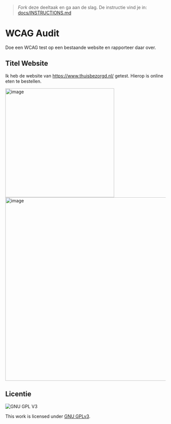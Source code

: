 > _Fork_ deze deeltaak en ga aan de slag. De instructie vind je in: [docs/INSTRUCTIONS.md](docs/INSTRUCTIONS.md)


# WCAG Audit 

Doe een WCAG test op een bestaande website en rapporteer daar over.

## Titel Website

Ik heb de website van https://www.thuisbezorgd.nl/ getest. Hierop is online eten te bestellen.

<img width="342" alt="image" src="https://user-images.githubusercontent.com/112856292/197477130-e2520f37-cbcd-472c-850a-c95d9fc5b413.png">
<img width="576" alt="image" src="https://user-images.githubusercontent.com/112856292/197477478-65c20b87-dd7c-4e1a-96c1-fb48d2e1230b.png">



## Licentie

![GNU GPL V3](https://www.gnu.org/graphics/gplv3-127x51.png)

This work is licensed under [GNU GPLv3](./LICENSE).

